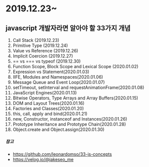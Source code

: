 # 2019.12.23~

## javascript 개발자라면 알아야 할 33가지 개념

1.  Call Stack (2019.12.23)
2.  Primitive Type (2019.12.24)
3.  Value vs Reference (2019.12.26)
4.  Implicit Coercion (2019.12.27)
5.  == vs === vs typeof (2019.12.30)
6.  Function Scope, Block Scope and Lexical Scope (2020.01.02)
7.  Expression vs Statement(2020.01.03)
8.  IIFE, Modules and Namespaces(2020.01.06)
9.  Message Queue and Event Loop(2020.01.07)
10. setTimeout, setInterval and requestAnimationFrame(2020.01.08)
11. JavaScript Engines(2020.01.13)
12. Bitwise Operators, Type Arrays and Array Buffers(2020.01.15)
13. DOM and Layout Trees(2020.01.16)
14. Factories and Classes(2020.01.20)
15. this, call, apply and bind(2020.01.21)
16. new, Constructor, instanceof and Instances(2020.01.26)
17. Prototype Inheritance and Prototype Chain(2020.01.28)
18. Object.create and Object.assign(2020.01.30)

##### 참고

- https://github.com/leonardomso/33-js-concepts
- https://velog.io/@jakeseo_me
